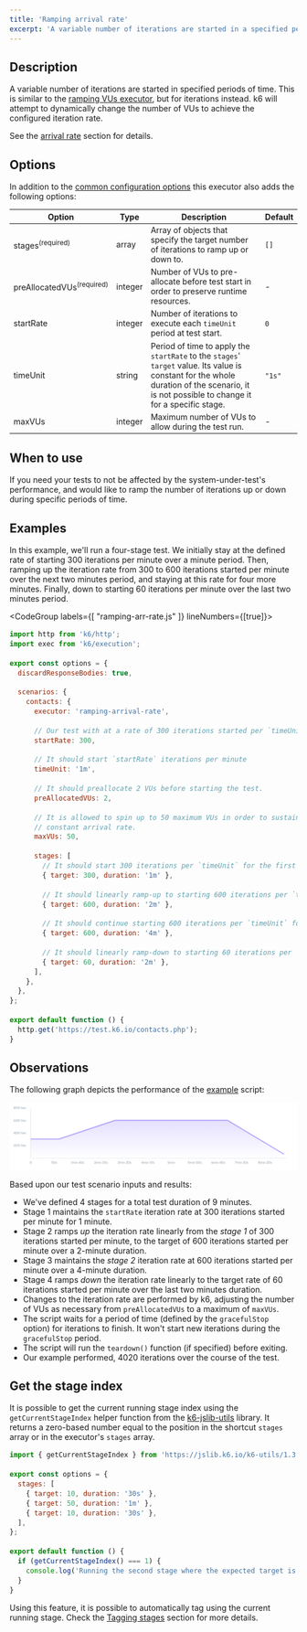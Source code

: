 ```yaml
---
title: 'Ramping arrival rate'
excerpt: 'A variable number of iterations are started in a specified period of time.'
---
```


## Description

A variable number of iterations are started in specified periods of time. This is
similar to the [ramping VUs executor](/using-k6/scenarios/executors/ramping-vus/), but for iterations instead.
k6 will attempt to dynamically change the number of VUs to achieve the configured iteration rate.

See the [arrival rate](/using-k6/scenarios/arrival-rate) section for details.

## Options

In addition to the [common configuration options](/using-k6/scenarios#common-options) this executor
also adds the following options:

| Option             | Type    | Description                                                                             | Default |
| ------------------ | ------- | --------------------------------------------------------------------------------------- | ------- |
| stages<sup>(required)</sup>          | array   | Array of objects that specify the target number of iterations to ramp up or down to.    | `[]`    |
| preAllocatedVUs<sup>(required)</sup> | integer | Number of VUs to pre-allocate before test start in order to preserve runtime resources. | -       |
| startRate        | integer | Number of iterations to execute each `timeUnit` period at test start.                   | `0`     |
| timeUnit         | string  | Period of time to apply the `startRate` to the `stages`' `target` value. Its value is constant for the whole duration of the scenario, it is not possible to change it for a specific stage.                    | `"1s"`  |
| maxVUs          | integer | Maximum number of VUs to allow during the test run.                                     | -       |

## When to use

If you need your tests to not be affected by the system-under-test's performance, and
would like to ramp the number of iterations up or down during specific periods of time.

## Examples

In this example, we'll run a four-stage test. We initially stay at the defined rate of starting 300 iterations per minute over a minute period. Then, ramping up the iteration rate from 300 to 600 iterations started per minute over the next two minutes period, and staying at this rate for four more minutes. Finally, down to starting 60 iterations per minute over the last two minutes period.

<CodeGroup labels={[ "ramping-arr-rate.js" ]} lineNumbers={[true]}>

```javascript
import http from 'k6/http';
import exec from 'k6/execution';

export const options = {
  discardResponseBodies: true,

  scenarios: {
    contacts: {
      executor: 'ramping-arrival-rate',

      // Our test with at a rate of 300 iterations started per `timeUnit` (e.g minute).
      startRate: 300,

      // It should start `startRate` iterations per minute
      timeUnit: '1m',

      // It should preallocate 2 VUs before starting the test.
      preAllocatedVUs: 2,

      // It is allowed to spin up to 50 maximum VUs in order to sustain the defined
      // constant arrival rate.
      maxVUs: 50,

      stages: [
        // It should start 300 iterations per `timeUnit` for the first minute.
        { target: 300, duration: '1m' },

        // It should linearly ramp-up to starting 600 iterations per `timeUnit` over the following two minutes.
        { target: 600, duration: '2m' },

        // It should continue starting 600 iterations per `timeUnit` for the following four minutes.
        { target: 600, duration: '4m' },

        // It should linearly ramp-down to starting 60 iterations per `timeUnit` over the last two minute.
        { target: 60, duration: '2m' },
      ],
    },
  },
};

export default function () {
  http.get('https://test.k6.io/contacts.php');
}
```

</CodeGroup>

## Observations

The following graph depicts the performance of the [example](#example) script:

![Ramping Arrival Rate](./images/ramping-arrival-rate.png)

Based upon our test scenario inputs and results:

* We've defined 4 stages for a total test duration of 9 minutes.
* Stage 1 maintains the `startRate` iteration rate at 300 iterations started per minute for 1 minute.
* Stage 2 ramps _up_ the iteration rate linearly from the *stage 1* of 300 iterations started per minute, to the target of 600 iterations started per minute over a 2-minute duration.
* Stage 3 maintains the *stage 2* iteration rate at 600 iterations started per minute over a 4-minute duration.
* Stage 4 ramps _down_ the iteration rate linearly to the target rate of 60 iterations started per minute over the last two minutes duration.
* Changes to the iteration rate are performed by k6, adjusting the number of VUs as necessary from `preAllocatedVUs` to a maximum of `maxVUs`.
* The script waits for a period of time (defined by the `gracefulStop` option) for iterations to finish. It won't start new iterations during the `gracefulStop` period.
* The script will run the `teardown()` function (if specified) before exiting.
* Our example performed, 4020 iterations over the course of the test.

## Get the stage index

It is possible to get the current running stage index using the `getCurrentStageIndex` helper function from the [k6-jslib-utils](/javascript-api/jslib/utils) library. It returns a zero-based number equal to the position in the shortcut `stages` array or in the executor's `stages` array.

```javascript
import { getCurrentStageIndex } from 'https://jslib.k6.io/k6-utils/1.3.0/index.js';

export const options = {
  stages: [
    { target: 10, duration: '30s' },
    { target: 50, duration: '1m' },
    { target: 10, duration: '30s' },
  ],
};

export default function () {
  if (getCurrentStageIndex() === 1) {
    console.log('Running the second stage where the expected target is 50');
  }
}
```

Using this feature, it is possible to automatically tag using the current running stage. Check the [Tagging stages](/using-k6/tags-and-groups/#tagging-stages) section for more details.
